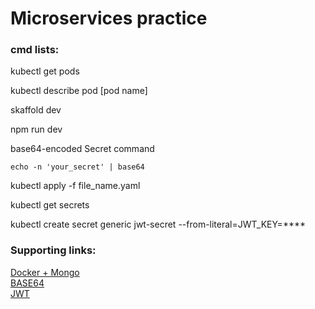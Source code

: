 # Microservices practice

<h3 align="left">cmd lists:</h3>

<p align="left">kubectl get pods</p>
<p align="left">kubectl describe pod [pod name]</p>
<p align="left">skaffold dev</p>
<p align="left">npm run dev</p>


<p align="left">base64-encoded Secret command</p>

` echo -n 'your_secret' | base64 `

<p align="left">kubectl apply -f file_name.yaml</p>
<p align="left">kubectl get secrets</p>
<p align="left">kubectl create secret generic jwt-secret --from-literal=JWT_KEY=****</p>
<h3 align="left">Supporting links:</h3>

[Docker + Mongo](https://hub.docker.com/_/mongo) <br />
[BASE64](https://www.base64decode.org/)  <br />
[JWT](https://jwt.io/)  <br />
